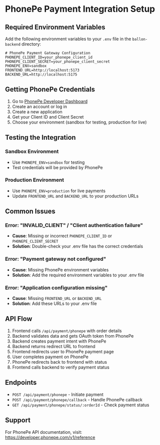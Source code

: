 # PhonePe Payment Integration Setup

## Required Environment Variables

Add the following environment variables to your `.env` file in the `ballon-backend` directory:

```env
# PhonePe Payment Gateway Configuration
PHONEPE_CLIENT_ID=your_phonepe_client_id
PHONEPE_CLIENT_SECRET=your_phonepe_client_secret
PHONEPE_ENV=sandbox
FRONTEND_URL=http://localhost:5173
BACKEND_URL=http://localhost:5175
```

## Getting PhonePe Credentials

1. Go to [PhonePe Developer Dashboard](https://developer.phonepe.com)
2. Create an account or log in
3. Create a new application
4. Get your Client ID and Client Secret
5. Choose your environment (sandbox for testing, production for live)

## Testing the Integration

### Sandbox Environment
- Use `PHONEPE_ENV=sandbox` for testing
- Test credentials will be provided by PhonePe

### Production Environment
- Use `PHONEPE_ENV=production` for live payments
- Update `FRONTEND_URL` and `BACKEND_URL` to your production URLs

## Common Issues

### Error: "INVALID_CLIENT" / "Client authentication failure"
- **Cause**: Missing or incorrect `PHONEPE_CLIENT_ID` or `PHONEPE_CLIENT_SECRET`
- **Solution**: Double-check your .env file has the correct credentials

### Error: "Payment gateway not configured"
- **Cause**: Missing PhonePe environment variables
- **Solution**: Add the required environment variables to your .env file

### Error: "Application configuration missing"
- **Cause**: Missing `FRONTEND_URL` or `BACKEND_URL`
- **Solution**: Add these URLs to your .env file

## API Flow

1. Frontend calls `/api/payment/phonepe` with order details
2. Backend validates data and gets OAuth token from PhonePe
3. Backend creates payment intent with PhonePe
4. Backend returns redirect URL to frontend
5. Frontend redirects user to PhonePe payment page
6. User completes payment on PhonePe
7. PhonePe redirects back to frontend with status
8. Frontend calls backend to verify payment status

## Endpoints

- `POST /api/payment/phonepe` - Initiate payment
- `POST /api/payment/phonepe/callback` - Handle PhonePe callback
- `GET /api/payment/phonepe/status/:orderId` - Check payment status

## Support

For PhonePe API documentation, visit: https://developer.phonepe.com/v1/reference

